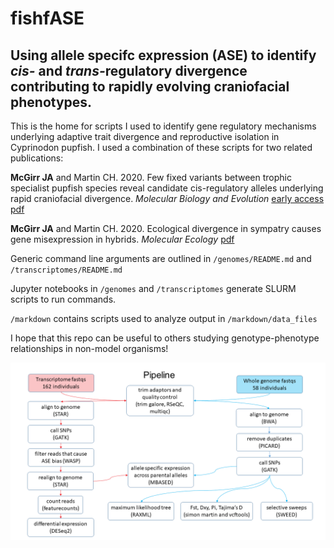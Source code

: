 # fishfASE
## Using allele specifc expression (ASE) to identify <i>cis-</i> and <i>trans-</i>regulatory divergence contributing to rapidly evolving craniofacial phenotypes.
This is the home for scripts I used to identify gene regulatory mechanisms underlying adaptive trait divergence and reproductive isolation in Cyprinodon pupfish. I used a combination of these scripts for two related publications:

<b>McGirr JA</b> and Martin CH. 2020. Few fixed variants between trophic specialist pupfish species reveal candidate cis-regulatory alleles underlying rapid craniofacial divergence. <i>Molecular Biology and Evolution</i> [early access pdf](https://github.com/joemcgirr/joemcgirr.github.io/blob/master/files/papers/mcgirr_2020.pdf)

<b>McGirr JA</b> and Martin CH. 2020. Ecological divergence in sympatry causes gene misexpression in hybrids. <i>Molecular Ecology</i> [pdf](https://github.com/joemcgirr/joemcgirr.github.io/blob/master/files/papers/mcgirr_2020b.pdf)

Generic command line arguments are outlined in `/genomes/README.md` and `/transcriptomes/README.md` 

Jupyter notebooks in `/genomes` and `/transcriptomes` generate SLURM scripts to run commands.

`/markdown` contains scripts used to analyze output in `/markdown/data_files`

I hope that this repo can be useful to others studying genotype-phenotype relationships in non-model organisms! 

![Image of Pipeline](https://github.com/joemcgirr/fishfASE/blob/master/pipeline.png)

